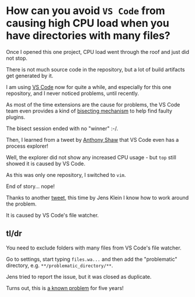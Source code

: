 # How can you avoid `VS Code` from causing high CPU load when you have directories with many files?

Once I opened this one project, CPU load went through the roof and just did not stop.

There is not much source code in the repository, but a lot of build artifacts get generated by it.

I am using [VS Code](https://code.visualstudio.com/) now for quite a while,
and especially for this one repository,
and I never noticed problems, until recently.

As most of the time extensions are the cause for problems,
the VS Code team even provides a kind of [bisecting mechanism](https://code.visualstudio.com/blogs/2021/02/16/extension-bisect) to help find faulty plugins.

The bisect session ended with no "winner" :-/.

Then, I learned from a tweet by [Anthony Shaw](https://twitter.com/anthonypjshaw/status/1369788599785295879) that VS Code even has a process explorer!

Well, the explorer did not show any increased CPU usage - but `top` still showed it is caused by VS Code.

As this was only one repository, I switched to `vim`.

End of story... nope!

Thanks to another [tweet](https://twitter.com/yenzenz/status/1375133200155082754),
this time by Jens Klein I know how to work around the problem.

It is caused by VS Code's file watcher.

## tl/dr

You need to exclude folders with many files from VS Code's file watcher.

Go to settings, start typing `files.wa...` and then add the "problematic" directory, e.g. `**/problematic_directory/**`.

Jens tried to report the issue, but it was closed as duplicate.

Turns out, this is [a known problem](https://github.com/microsoft/vscode/issues/3998) for five years!
